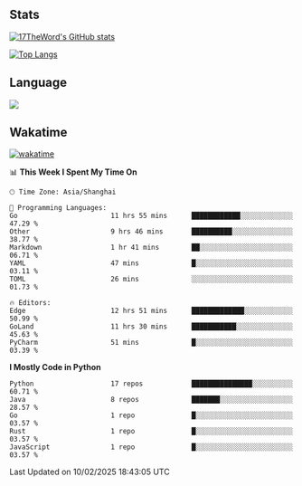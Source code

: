 ## Stats

[![17TheWord's GitHub stats](https://github-readme-stats.vercel.app/api?username=17TheWord&count_private=true&show_icons=true)](https://github.com/anuraghazra/github-readme-stats)

[![Top Langs](https://github-readme-stats.vercel.app/api/top-langs/?username=17TheWord&layout=compact&hide=html)](https://github.com/anuraghazra/github-readme-stats)

## Language

<img align="center" src="https://github-readme-stats-theword.vercel.app/api/wakatime?username=559772f0-9c03-4114-9e11-1b4b8b998e10&layout=compact&theme=dracula&hide_border=true">

## Wakatime

[![wakatime](https://wakatime.com/badge/user/559772f0-9c03-4114-9e11-1b4b8b998e10.svg)](https://wakatime.com/@559772f0-9c03-4114-9e11-1b4b8b998e10)

<!--START_SECTION:waka-->
📊 **This Week I Spent My Time On** 

```text
🕑︎ Time Zone: Asia/Shanghai

💬 Programming Languages: 
Go                       11 hrs 55 mins      ████████████░░░░░░░░░░░░░   47.29 % 
Other                    9 hrs 46 mins       ██████████░░░░░░░░░░░░░░░   38.77 % 
Markdown                 1 hr 41 mins        ██░░░░░░░░░░░░░░░░░░░░░░░   06.71 % 
YAML                     47 mins             █░░░░░░░░░░░░░░░░░░░░░░░░   03.11 % 
TOML                     26 mins             ░░░░░░░░░░░░░░░░░░░░░░░░░   01.73 % 

🔥 Editors: 
Edge                     12 hrs 51 mins      █████████████░░░░░░░░░░░░   50.99 % 
GoLand                   11 hrs 30 mins      ███████████░░░░░░░░░░░░░░   45.63 % 
PyCharm                  51 mins             █░░░░░░░░░░░░░░░░░░░░░░░░   03.39 % 
```

**I Mostly Code in Python** 

```text
Python                   17 repos            ███████████████░░░░░░░░░░   60.71 % 
Java                     8 repos             ███████░░░░░░░░░░░░░░░░░░   28.57 % 
Go                       1 repo              █░░░░░░░░░░░░░░░░░░░░░░░░   03.57 % 
Rust                     1 repo              █░░░░░░░░░░░░░░░░░░░░░░░░   03.57 % 
JavaScript               1 repo              █░░░░░░░░░░░░░░░░░░░░░░░░   03.57 % 
```




 Last Updated on 10/02/2025 18:43:05 UTC
<!--END_SECTION:waka-->
